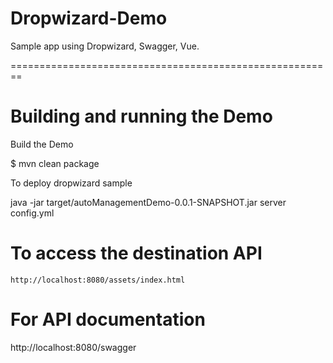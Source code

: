# Dropwizard-Demo

Sample app using Dropwizard,  Swagger, Vue.

========================================================
# Building and running the Demo

Build the Demo

$ mvn clean package

To deploy dropwizard sample
 
java -jar target/autoManagementDemo-0.0.1-SNAPSHOT.jar server config.yml
 
# To access the destination API
    http://localhost:8080/assets/index.html
    
# For API documentation
   http://localhost:8080/swagger
    


    

